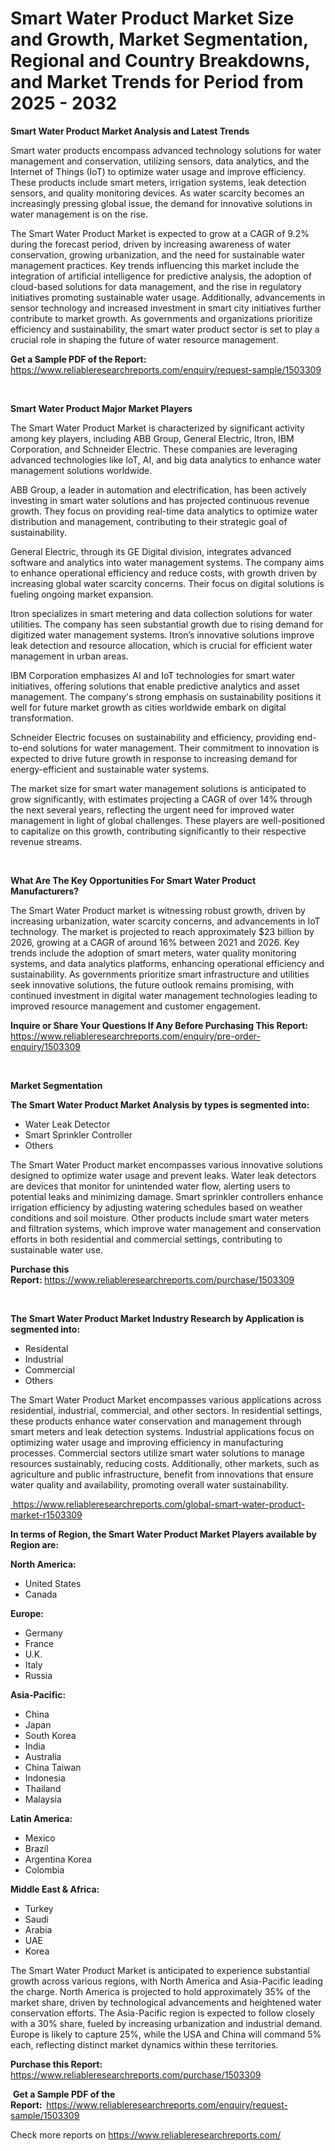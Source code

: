 <p><h1>Smart Water Product Market Size and Growth, Market Segmentation, Regional and Country Breakdowns, and Market Trends for Period from 2025 -  2032</h1></p><p><strong>Smart Water Product Market Analysis and Latest Trends</strong></p>
<p><p>Smart water products encompass advanced technology solutions for water management and conservation, utilizing sensors, data analytics, and the Internet of Things (IoT) to optimize water usage and improve efficiency. These products include smart meters, irrigation systems, leak detection sensors, and quality monitoring devices. As water scarcity becomes an increasingly pressing global issue, the demand for innovative solutions in water management is on the rise.</p><p>The Smart Water Product Market is expected to grow at a CAGR of 9.2% during the forecast period, driven by increasing awareness of water conservation, growing urbanization, and the need for sustainable water management practices. Key trends influencing this market include the integration of artificial intelligence for predictive analysis, the adoption of cloud-based solutions for data management, and the rise in regulatory initiatives promoting sustainable water usage. Additionally, advancements in sensor technology and increased investment in smart city initiatives further contribute to market growth. As governments and organizations prioritize efficiency and sustainability, the smart water product sector is set to play a crucial role in shaping the future of water resource management.</p></p>
<p><strong>Get a Sample PDF of the Report:&nbsp;</strong> <a href="https://www.reliableresearchreports.com/enquiry/request-sample/1503309?utm_campaign=2665&utm_medium=2&utm_source=Github&utm_content=ia&utm_term=23032025&utm_id=smart-water-product">https://www.reliableresearchreports.com/enquiry/request-sample/1503309</a></p>
<p>&nbsp;</p>
<p><strong>Smart Water Product Major Market Players</strong></p>
<p><p>The Smart Water Product Market is characterized by significant activity among key players, including ABB Group, General Electric, Itron, IBM Corporation, and Schneider Electric. These companies are leveraging advanced technologies like IoT, AI, and big data analytics to enhance water management solutions worldwide.</p><p>ABB Group, a leader in automation and electrification, has been actively investing in smart water solutions and has projected continuous revenue growth. They focus on providing real-time data analytics to optimize water distribution and management, contributing to their strategic goal of sustainability.</p><p>General Electric, through its GE Digital division, integrates advanced software and analytics into water management systems. The company aims to enhance operational efficiency and reduce costs, with growth driven by increasing global water scarcity concerns. Their focus on digital solutions is fueling ongoing market expansion.</p><p>Itron specializes in smart metering and data collection solutions for water utilities. The company has seen substantial growth due to rising demand for digitized water management systems. Itron’s innovative solutions improve leak detection and resource allocation, which is crucial for efficient water management in urban areas.</p><p>IBM Corporation emphasizes AI and IoT technologies for smart water initiatives, offering solutions that enable predictive analytics and asset management. The company's strong emphasis on sustainability positions it well for future market growth as cities worldwide embark on digital transformation.</p><p>Schneider Electric focuses on sustainability and efficiency, providing end-to-end solutions for water management. Their commitment to innovation is expected to drive future growth in response to increasing demand for energy-efficient and sustainable water systems.</p><p>The market size for smart water management solutions is anticipated to grow significantly, with estimates projecting a CAGR of over 14% through the next several years, reflecting the urgent need for improved water management in light of global challenges. These players are well-positioned to capitalize on this growth, contributing significantly to their respective revenue streams.</p></p>
<p>&nbsp;</p>
<p><strong>What Are The Key Opportunities For Smart Water Product Manufacturers?</strong></p>
<p><p>The Smart Water Product market is witnessing robust growth, driven by increasing urbanization, water scarcity concerns, and advancements in IoT technology. The market is projected to reach approximately $23 billion by 2026, growing at a CAGR of around 16% between 2021 and 2026. Key trends include the adoption of smart meters, water quality monitoring systems, and data analytics platforms, enhancing operational efficiency and sustainability. As governments prioritize smart infrastructure and utilities seek innovative solutions, the future outlook remains promising, with continued investment in digital water management technologies leading to improved resource management and customer engagement.</p></p>
<p><strong>Inquire or Share Your Questions If Any Before Purchasing This Report:</strong> <a href="https://www.reliableresearchreports.com/enquiry/pre-order-enquiry/1503309?utm_campaign=2665&utm_medium=2&utm_source=Github&utm_content=ia&utm_term=23032025&utm_id=smart-water-product">https://www.reliableresearchreports.com/enquiry/pre-order-enquiry/1503309</a></p>
<p>&nbsp;</p>
<p><strong>Market Segmentation</strong></p>
<p><strong>The Smart Water Product Market Analysis by types is segmented into:</strong></p>
<p><ul><li>Water Leak Detector</li><li>Smart Sprinkler Controller</li><li>Others</li></ul></p>
<p><p>The Smart Water Product market encompasses various innovative solutions designed to optimize water usage and prevent leaks. Water leak detectors are devices that monitor for unintended water flow, alerting users to potential leaks and minimizing damage. Smart sprinkler controllers enhance irrigation efficiency by adjusting watering schedules based on weather conditions and soil moisture. Other products include smart water meters and filtration systems, which improve water management and conservation efforts in both residential and commercial settings, contributing to sustainable water use.</p></p>
<p><strong>Purchase this Report:&nbsp;</strong><a href="https://www.reliableresearchreports.com/purchase/1503309?utm_campaign=2665&utm_medium=2&utm_source=Github&utm_content=ia&utm_term=23032025&utm_id=smart-water-product">https://www.reliableresearchreports.com/purchase/1503309</a></p>
<p>&nbsp;</p>
<p><strong>The Smart Water Product Market Industry Research by Application is segmented into:</strong></p>
<p><ul><li>Residental</li><li>Industrial</li><li>Commercial</li><li>Others</li></ul></p>
<p><p>The Smart Water Product Market encompasses various applications across residential, industrial, commercial, and other sectors. In residential settings, these products enhance water conservation and management through smart meters and leak detection systems. Industrial applications focus on optimizing water usage and improving efficiency in manufacturing processes. Commercial sectors utilize smart water solutions to manage resources sustainably, reducing costs. Additionally, other markets, such as agriculture and public infrastructure, benefit from innovations that ensure water quality and availability, promoting overall water sustainability.</p></p>
<p><a href="https://www.reliableresearchreports.com/global-smart-water-product-market-r1503309?utm_campaign=2665&utm_medium=2&utm_source=Github&utm_content=ia&utm_term=23032025&utm_id=smart-water-product">&nbsp;https://www.reliableresearchreports.com/global-smart-water-product-market-r1503309</a></p>
<p><strong>In terms of Region, the Smart Water Product Market Players available by Region are:</strong></p>
<p>
    <p> <strong> North America: </strong>
        <ul>
            <li>United States</li>
            <li>Canada</li>
        </ul>
        </p> 
    <p> <strong> Europe: </strong>
        <ul>
            <li>Germany</li>
            <li>France</li>
            <li>U.K.</li>
            <li>Italy</li>
            <li>Russia</li>
        </ul>
        </p> 
    <p> <strong> Asia-Pacific: </strong>
        <ul>
            <li>China</li>
            <li>Japan</li>
            <li>South Korea</li>
            <li>India</li>
            <li>Australia</li>
            <li>China Taiwan</li>
            <li>Indonesia</li>
            <li>Thailand</li>
            <li>Malaysia</li>
        </ul>
        </p> 
    <p> <strong> Latin America: </strong>
        <ul>
            <li>Mexico</li>
            <li>Brazil</li>
            <li>Argentina Korea</li>
            <li>Colombia</li>
        </ul>
        </p> 
    <p> <strong> Middle East & Africa: </strong>
        <ul>
            <li>Turkey</li>
            <li>Saudi</li>
            <li>Arabia</li>
            <li>UAE</li>
            <li>Korea</li>
        </ul>
    </p>
    </p>
<p><p>The Smart Water Product Market is anticipated to experience substantial growth across various regions, with North America and Asia-Pacific leading the charge. North America is projected to hold approximately 35% of the market share, driven by technological advancements and heightened water conservation efforts. The Asia-Pacific region is expected to follow closely with a 30% share, fueled by increasing urbanization and industrial demand. Europe is likely to capture 25%, while the USA and China will command 5% each, reflecting distinct market dynamics within these territories.</p></p>
<p><strong>Purchase this Report: </strong><a href="https://www.reliableresearchreports.com/purchase/1503309?utm_campaign=2665&utm_medium=2&utm_source=Github&utm_content=ia&utm_term=23032025&utm_id=smart-water-product">https://www.reliableresearchreports.com/purchase/1503309</a></p>
<p>&nbsp;<strong>Get a Sample PDF of the Report:&nbsp;&nbsp;</strong><a href="https://www.reliableresearchreports.com/enquiry/request-sample/1503309?utm_campaign=2665&utm_medium=2&utm_source=Github&utm_content=ia&utm_term=23032025&utm_id=smart-water-product">https://www.reliableresearchreports.com/enquiry/request-sample/1503309</a></p>
<p><strong></strong></p>
<p>Check more reports on <a href="https://www.reliableresearchreports.com/?utm_campaign=2665&utm_medium=2&utm_source=Github&utm_content=ia&utm_term=23032025&utm_id=smart-water-product">https://www.reliableresearchreports.com/</a></p>